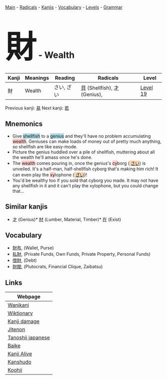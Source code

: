 <style> bigfont {font-size: 100px}</style>
[Main](../README.md) -
[Radicals](../radicals.md) -
[Kanjis](../kanjis.md) -
[Vocabulary](../vocabulary.md) -
[Levels](../levels.md) -
[Grammar](../grammar.md)
# <bigfont> 財</bigfont> - Wealth 

| Kanji | Meanings | Reading | Radicals | Level |
| --- | --- | --- | --- | --- |
| 財 | Wealth | さい, ざい | [貝](../radicals/貝.md) (Shellfish), [才](../radicals/才.md) (Genius),  | [Level 19](../levels/wk_level19.md) |

Previous kanji: [易](易.md) Next kanji: [若](若.md) 

## Mnemonics
 * Give <span style="background-color:#ADD8E6"> shellfish</span> to a <span style="background-color:#ADD8E6"> genius</span> and they'll have no problem accumulating <span style="background-color:#ffcccb"> wealth</span>. Geniuses can make loads of money out of pretty much anything, so shellfish are like easy-mode.
* Picture the genius huddled over a pile of shellfish, muttering about all the wealth he'll amass once he's done.
* The <span style="background-color:#ffcccb"> wealth</span> comes pouring in, once the genius's <span style="background-color:#ffcccb"> cy</span>borg (<span style="background-color:#fed8b1"> [さい](https://jisho.org/search/さい)</span>) is unveiled. It's a half-man, half-shellfish cyborg that's making him rich! It can even play the <span style="background-color:#ffcccb"> xy</span>lophone (<span style="background-color:#fed8b1"> [ざい](https://jisho.org/search/ざい)</span>)!
* You'd be wealthy too if you sold that cyborg you made. It may not have any shellfish in it and it can't play the xylophone, but you could change that...


## Similar kanjis
 * [才](才.md) (Genius)* [材](材.md) (Lumber, Material, Timber)* [在](在.md) (Exist)


## Vocabulary
 * [財布](../vocabulary/財.md), (Wallet, Purse)
* [私財](../vocabulary/財.md), (Private Funds, Own Funds, Private Property, Personal Funds)
* [借財](../vocabulary/財.md), (Debt)
* [財閥](../vocabulary/財.md), (Plutocrats, Financial Clique, Zaibatsu)



## Links 

| Webpage |
| --- |
| [Wanikani          ](https://www.wanikani.com/kanji/財) |
| [Wiktionary        ](https://en.wiktionary.org/wiki/財) |
| [Kanji damage      ](http://www.kanjidamage.com/kanji/search?utf8=✓&q=財) |
| [Jitenon           ](https://jitenon.com/kanji/財) |
| [Tanoshii japanese ](https://www.tanoshiijapanese.com/dictionary/kanji.cfm?k=財) |
| [Baike             ](https://baike.baidu.com/item/財) |
| [Kanji Alive       ](https://app.kanjialive.com/財) |
| [Kanshudo          ](https://www.kanshudo.com/searchmn?q=財) |
| [Koohii            ](https://kanji.koohii.com/study/kanji/財) |
